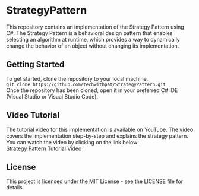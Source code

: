 # StrategyPattern

This repository contains an implementation of the Strategy Pattern using C#. The Strategy Pattern is a behavioral design pattern that enables selecting an algorithm at runtime, which provides a way to dynamically change the behavior of an object without changing its implementation.

## Getting Started
To get started, clone the repository to your local machine.<br/>
`git clone https://github.com/techwithpat/StrategyPattern.git`<br/>
Once the repository has been cloned, open it in your preferred C# IDE (Visual Studio or Visual Studio Code).

## Video Tutorial
The tutorial video for this implementation is available on YouTube. The video covers the implementation step-by-step and explains the strategy pattern. You can watch the video by clicking on the link below:<br/>
[Strategy Pattern Tutorial Video](https://youtu.be/_RfsKRMU9nA)

## License
This project is licensed under the MIT License - see the LICENSE file for details.
